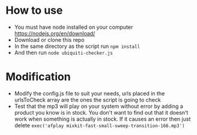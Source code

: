# How to use

* You must have node installed on your computer https://nodejs.org/en/download/
* Download or clone this repo
* In the same directory as the script run `npm install`
* And then run `node ubiquiti-checker.js`

# Modification

* Modify the config.js file to suit your needs, urls placed in the urlsToCheck array are the ones the script is going to check
* Test that the mp3 will play on your system without error by adding a product you know is in stock. You don't want
  to find out that it doesn't work when something is actually in stock. If it causes an error then just delete `exec('afplay mixkit-fast-small-sweep-transition-166.mp3')`

